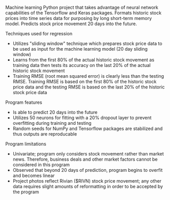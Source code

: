 Machine learning Python project that takes advantage of neural network capabilities of the Tensorflow and Keras packages. Formats historic stock prices into time series data for purposing by long short-term memory model. Predicts stock price movement 20 days into the future.

Techniques used for regression
- Utilizes "sliding window" technique which prepares stock price data to be used as input for the machine learning model (20 day sliding window)
- Learns from the first 80% of the actual historic stock movement as training data then tests its accuracy on the last 20% of the actual historic stock movement
- Training RMSE (root mean squared error) is clearly less than the testing RMSE. Training RMSE is based on the first 80% of the historic stock price data and the testing RMSE is based on the last 20% of the historic stock price data

Program features
- Is able to predict 20 days into the future
- Utilizes 50 neurons for fitting with a 20% dropout layer to prevent overfitting during training and testing
- Random seeds for NumPy and Tensorflow packages are stabilized and thus outputs are reproducable

Program limitations
- Univariate; program only considers stock movement rather than market news. Therefore, business deals and other market factors cannot be considered in this program
- Observed that beyond 20 days of prediction, program begins to overfit and becomes linear
- Project photos reflect Rivian ($RIVN) stock price movement; any other data requires slight amounts of reformatting in order to be accepted by the program
